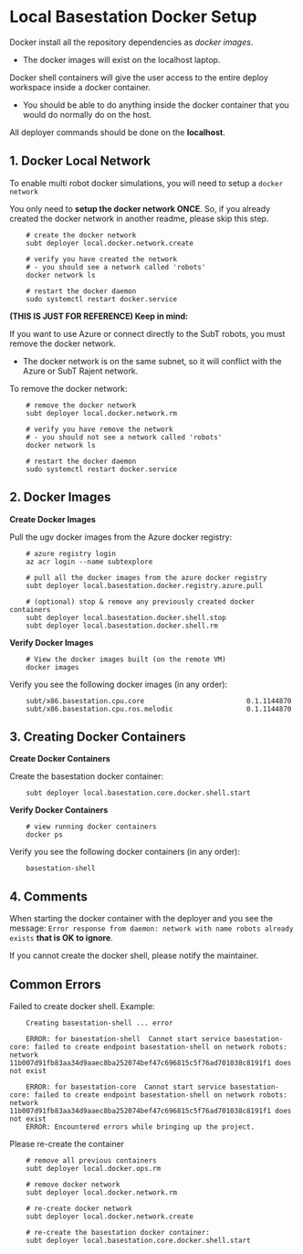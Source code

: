 # Local Basestation Docker Setup

Docker install all the repository dependencies as *docker images*.

- The docker images will exist on the localhost laptop.

Docker shell containers will give the user access to the entire deploy workspace inside a docker container.

- You should be able to do anything inside the docker container that you would do normally do on the host.

All deployer commands should be done on the **localhost**.

## 1. Docker Local Network

To enable multi robot docker simulations, you will need to setup a `docker network`

You only need to **setup the docker network ONCE**. So, if you already created the docker network in another readme, please skip this step.

        # create the docker network
        subt deployer local.docker.network.create

        # verify you have created the network
        # - you should see a network called 'robots'
        docker network ls

        # restart the docker daemon
        sudo systemctl restart docker.service

**(THIS IS JUST FOR REFERENCE) Keep in mind:**

If you want to use Azure or connect directly to the SubT robots, you must remove the docker network.

- The docker network is on the same subnet, so it will conflict with the Azure or SubT Rajent network.

To remove the docker network:

        # remove the docker network
        subt deployer local.docker.network.rm

        # verify you have remove the network
        # - you should not see a network called 'robots'
        docker network ls

        # restart the docker daemon
        sudo systemctl restart docker.service

## 2. Docker Images

**Create Docker Images**

Pull the ugv docker images from the Azure docker registry:

        # azure registry login
        az acr login --name subtexplore

        # pull all the docker images from the azure docker registry
        subt deployer local.basestation.docker.registry.azure.pull

        # (optional) stop & remove any previously created docker containers
        subt deployer local.basestation.docker.shell.stop
        subt deployer local.basestation.docker.shell.rm

**Verify Docker Images**

        # View the docker images built (on the remote VM)
        docker images

Verify you see the following docker images (in any order):

        subt/x86.basestation.cpu.core                         0.1.1144870
        subt/x86.basestation.cpu.ros.melodic                  0.1.1144870

## 3. Creating Docker Containers

**Create Docker Containers**

Create the basestation docker container:

        subt deployer local.basestation.core.docker.shell.start

**Verify Docker Containers**

        # view running docker containers
        docker ps

Verify you see the following docker containers (in any order):

        basestation-shell

## 4. Comments

When starting the docker container with the deployer and you see the message: `Error response from daemon: network with name robots already exists` **that is OK to ignore**.

If you cannot create the docker shell, please notify the maintainer.

## Common Errors

Failed to create docker shell. Example:

        Creating basestation-shell ... error

        ERROR: for basestation-shell  Cannot start service basestation-core: failed to create endpoint basestation-shell on network robots: network 11b007d91fb83aa34d9aaec8ba252074bef47c696815c5f76ad701038c8191f1 does not exist

        ERROR: for basestation-core  Cannot start service basestation-core: failed to create endpoint basestation-shell on network robots: network 11b007d91fb83aa34d9aaec8ba252074bef47c696815c5f76ad701038c8191f1 does not exist
        ERROR: Encountered errors while bringing up the project.

Please re-create the container

        # remove all previous containers
        subt deployer local.docker.ops.rm

        # remove docker network
        subt deployer local.docker.network.rm

        # re-create docker network
        subt deployer local.docker.network.create

        # re-create the basestation docker container:
        subt deployer local.basestation.core.docker.shell.start
